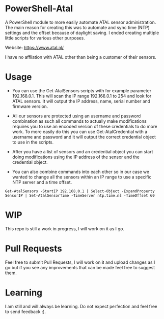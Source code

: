 # PowerShell-Atal
A PowerShell module to more easily automate ATAL sensor administration. The main reason for creating this was to automate and sync time (NTP) settings and the offset because of daylight saving. I ended creating multiple little scripts for various other purposes. 

Website: https://www.atal.nl/

I have no affliation with ATAL other than being a customer of their sensors.

# Usage
* You can use the Get-AtalSensors scripts with for example parameter 192.168.0.1. This will scan the IP range 192.168.0.1 to 254 and look for ATAL sensors. It will output the IP address, name, serial number and firmware version. 

* All our sensors are protected using an username and password combination as such all commands to actually make modifications requires you to use an encoded version of these credentials to do more work. To more easily do this you can use Get-AtalCredential with a username and password and it will output the correct credential object to use in the scripts.  

* After you have a list of sensors and an credential object you can start doing modifications using the IP address of the sensor and the credential object.

* You can also combine commands into each other so in our case we wanted to change all the sensors within an IP range to use a specific NTP server and a time offset.

`Get-AtalSensors -StartIP 192.168.0.1 | Select-Object -ExpandProperty SensorIP | Set-AtalSensorTime -TimeServer ntp.time.nl -TimeOffset 60`

# WIP
This repo is still a work in progress, I will work on it as I go. 

# Pull Requests
Feel free to submit Pull Requests, I will work on it and upload changes as I go but if you see any improvements that can be made feel free to suggest them.

# Learning
I am still and will always be learning. Do not expect perfection and feel free to send feedback :). 
